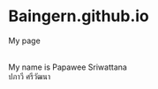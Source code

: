# Baingern.github.io
My page
<html>
<br>My name is Papawee Sriwattana 
<br>ปภาวี ศรีวัฒนา
<a href="www.facebook.com/papawesriwattana"></a>
</html>
